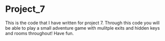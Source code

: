 # Project_7
This is the code that I have written for project 7. 
Through this code you will be able to play a small adventure game with mulitple exits and hidden keys and rooms throughout!
Have fun. 
